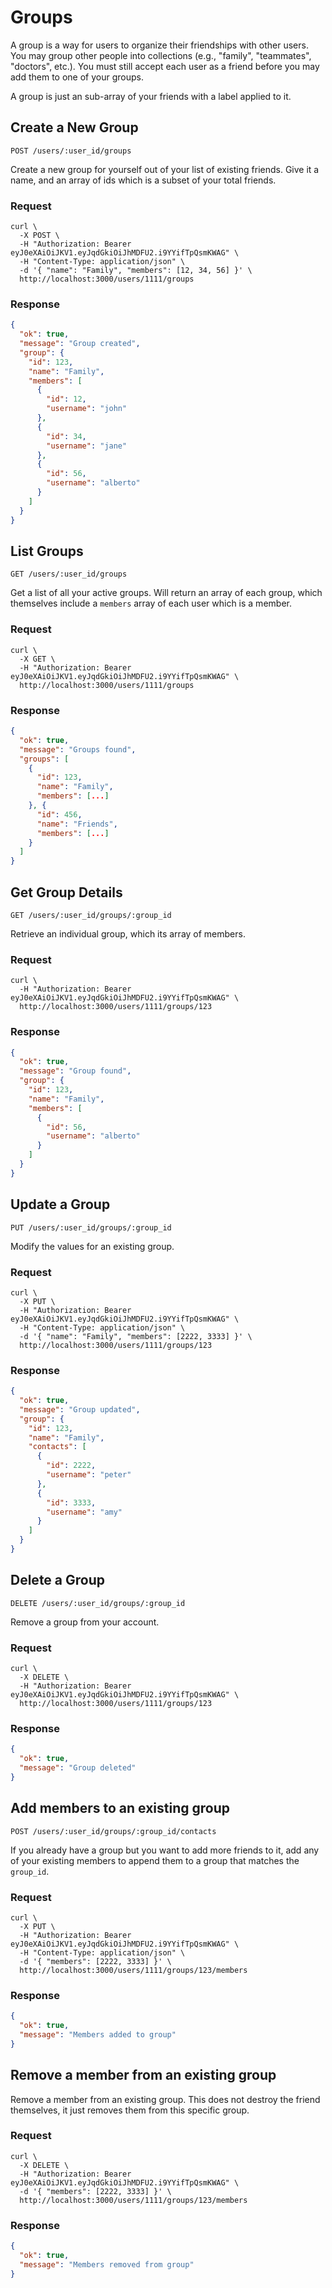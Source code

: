 # Groups

A group is a way for users to organize their friendships with other users.
You may group other people into collections (e.g., "family", "teammates",
"doctors", etc.). You must still accept each user as a friend before you may add
them to one of your groups.

A group is just an sub-array of your friends with a label applied to it.


## Create a New Group

`POST /users/:user_id/groups`

Create a new group for yourself out of your list of existing friends. Give it
a name, and an array of ids which is a subset of your total friends.

### Request

```shell
curl \
  -X POST \
  -H "Authorization: Bearer eyJ0eXAiOiJKV1.eyJqdGkiOiJhMDFU2.i9YYifTpQsmKWAG" \
  -H "Content-Type: application/json" \
  -d '{ "name": "Family", "members": [12, 34, 56] }' \
  http://localhost:3000/users/1111/groups
```

### Response

```json
{
  "ok": true,
  "message": "Group created",
  "group": {
    "id": 123,
    "name": "Family",
    "members": [
      {
        "id": 12,
        "username": "john"
      },
      {
        "id": 34,
        "username": "jane"
      },
      {
        "id": 56,
        "username": "alberto"
      }
    ]
  }
}
```


## List Groups

`GET /users/:user_id/groups`

Get a list of all your active groups. Will return an array of each group, which
themselves include a `members` array of each user which is a member.

### Request

```shell
curl \
  -X GET \
  -H "Authorization: Bearer eyJ0eXAiOiJKV1.eyJqdGkiOiJhMDFU2.i9YYifTpQsmKWAG" \
  http://localhost:3000/users/1111/groups
```

### Response

```json
{
  "ok": true,
  "message": "Groups found",
  "groups": [
    {
      "id": 123,
      "name": "Family",
      "members": [...]
    }, {
      "id": 456,
      "name": "Friends",
      "members": [...]
    }
  ]
}
```


## Get Group Details

`GET /users/:user_id/groups/:group_id`

Retrieve an individual group, which its array of members.

### Request

```shell
curl \
  -H "Authorization: Bearer eyJ0eXAiOiJKV1.eyJqdGkiOiJhMDFU2.i9YYifTpQsmKWAG" \
  http://localhost:3000/users/1111/groups/123
```

### Response

```json
{
  "ok": true,
  "message": "Group found",
  "group": {
    "id": 123,
    "name": "Family",
    "members": [
      {
        "id": 56,
        "username": "alberto"
      }
    ]
  }
}
```


## Update a Group

`PUT /users/:user_id/groups/:group_id`

Modify the values for an existing group.

### Request

```shell
curl \
  -X PUT \
  -H "Authorization: Bearer eyJ0eXAiOiJKV1.eyJqdGkiOiJhMDFU2.i9YYifTpQsmKWAG" \
  -H "Content-Type: application/json" \
  -d '{ "name": "Family", "members": [2222, 3333] }' \
  http://localhost:3000/users/1111/groups/123
```

### Response

```json
{
  "ok": true,
  "message": "Group updated",
  "group": {
    "id": 123,
    "name": "Family",
    "contacts": [
      {
        "id": 2222,
        "username": "peter"
      },
      {
        "id": 3333,
        "username": "amy"
      }
    ]
  }
}
```


## Delete a Group

`DELETE /users/:user_id/groups/:group_id`

Remove a group from your account.

### Request

```shell
curl \
  -X DELETE \
  -H "Authorization: Bearer eyJ0eXAiOiJKV1.eyJqdGkiOiJhMDFU2.i9YYifTpQsmKWAG" \
  http://localhost:3000/users/1111/groups/123
```

### Response

```json
{
  "ok": true,
  "message": "Group deleted"
}
```


## Add members to an existing group

`POST /users/:user_id/groups/:group_id/contacts`

If you already have a group but you want to add more friends to it, add any of
your existing members to append them to a group that matches the `group_id`.

### Request

```shell
curl \
  -X PUT \
  -H "Authorization: Bearer eyJ0eXAiOiJKV1.eyJqdGkiOiJhMDFU2.i9YYifTpQsmKWAG" \
  -H "Content-Type: application/json" \
  -d '{ "members": [2222, 3333] }' \
  http://localhost:3000/users/1111/groups/123/members
```

### Response

```json
{
  "ok": true,
  "message": "Members added to group"
}
```


## Remove a member from an existing group

Remove a member from an existing group. This does not destroy the friend
themselves, it just removes them from this specific group.

### Request

```shell
curl \
  -X DELETE \
  -H "Authorization: Bearer eyJ0eXAiOiJKV1.eyJqdGkiOiJhMDFU2.i9YYifTpQsmKWAG" \
  -d '{ "members": [2222, 3333] }' \
  http://localhost:3000/users/1111/groups/123/members
```

### Response

```json
{
  "ok": true,
  "message": "Members removed from group"
}
```
